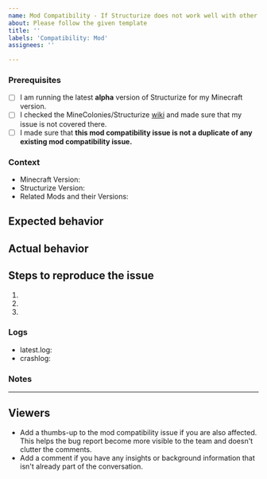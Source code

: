 ```yaml
---	
name: Mod Compatibility - If Structurize does not work well with other mods	
about: Please follow the given template	
title: ''	
labels: 'Compatibility: Mod'	
assignees: ''	

---	
```


<!-- PLEASE DO NOT DELETE TOPICS AS YOUR ISSUE WILL GET CLOSED -->
### Prerequisites <!-- Replace spaces with "x" to tick boxes. -->

- [ ] I am running the latest **alpha** version of Structurize for my Minecraft version.
- [ ] I checked the MineColonies/Structurize [wiki](https://wiki.minecolonies.ldtteam.com/) and made sure that my issue is not covered there.
- [ ] I made sure that **this mod compatibility issue is not a duplicate of any existing mod compatibility issue.**

### Context <!-- Exact Structurize and other mod versions (e.g. 0.9.126-ALPHA or 0.9.2-RELEASE) *and* the Minecraft version you're playing, please.-->

- Minecraft Version:
- Structurize Version:
- Related Mods and their Versions:

## Expected behavior
<!-- What would you expect to see if this mod compatibility feature was working as intended? -->

## Actual behavior
<!-- What actually happens when this mod compatibility feature is used in its current state?
Try to give as much detail as possible here to help us properly understand the issue. -->

<!-- If you have any videos or images relating to this issue, please post them here as well. -->

## Steps to reproduce the issue

<!-- What should we do to make this issue show up in our own game?
     Try to give as much detail as possible here too so it's easier for us to reproduce this issue. -->

1. <!-- Do this -->
2. <!-- And then this -->
3. <!-- So that this happens -->

### Logs

<!-- Add your latest.log and crashlog (if you have one) to https://gist.github.com/ and put the link below. Those are often important in figuring out where issues are. -->

- latest.log: <!-- USE GIST DON'T DIRECT UPLOAD PLEASE -->
- crashlog: <!-- USE GIST DON'T DIRECT UPLOAD PLEASE -->

### Notes
<!-- Add any other context about the problem here. -->

---
## Viewers

* Add a thumbs-up to the mod compatibility issue if you are also affected. This helps the bug report become more visible to the team and doesn't clutter the comments.
* Add a comment if you have any insights or background information that isn't already part of the conversation.
